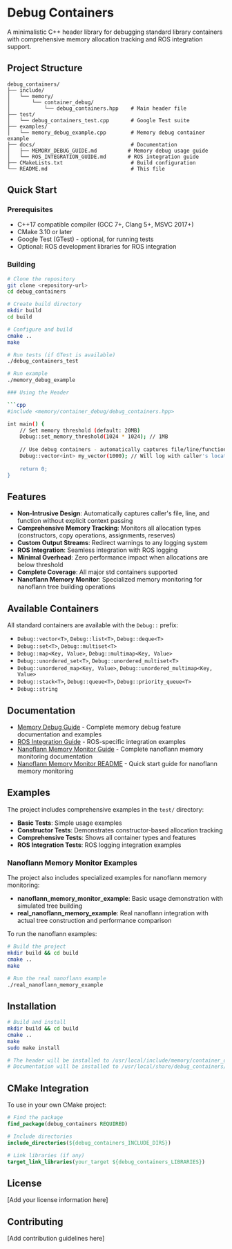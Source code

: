 # Debug Containers

A minimalistic C++ header library for debugging standard library containers with comprehensive memory allocation tracking and ROS integration support.

## Project Structure

```
debug_containers/
├── include/
│   └── memory/
│       └── container_debug/
│           └── debug_containers.hpp    # Main header file
├── test/
│   └── debug_containers_test.cpp       # Google Test suite
├── examples/
│   └── memory_debug_example.cpp        # Memory debug container example
├── docs/                               # Documentation
│   ├── MEMORY_DEBUG_GUIDE.md          # Memory debug usage guide
│   └── ROS_INTEGRATION_GUIDE.md       # ROS integration guide
├── CMakeLists.txt                      # Build configuration
└── README.md                           # This file
```

## Quick Start

### Prerequisites

- C++17 compatible compiler (GCC 7+, Clang 5+, MSVC 2017+)
- CMake 3.10 or later
- Google Test (GTest) - optional, for running tests
- Optional: ROS development libraries for ROS integration

### Building

```bash
# Clone the repository
git clone <repository-url>
cd debug_containers

# Create build directory
mkdir build
cd build

# Configure and build
cmake ..
make

# Run tests (if GTest is available)
./debug_containers_test

# Run example
./memory_debug_example

### Using the Header

```cpp
#include <memory/container_debug/debug_containers.hpp>

int main() {
    // Set memory threshold (default: 20MB)
    Debug::set_memory_threshold(1024 * 1024); // 1MB
    
    // Use debug containers - automatically captures file/line/function
    Debug::vector<int> my_vector(1000); // Will log with caller's location
    
    return 0;
}
```

## Features

- **Non-Intrusive Design**: Automatically captures caller's file, line, and function without explicit context passing
- **Comprehensive Memory Tracking**: Monitors all allocation types (constructors, copy operations, assignments, reserves)
- **Custom Output Streams**: Redirect warnings to any logging system
- **ROS Integration**: Seamless integration with ROS logging
- **Minimal Overhead**: Zero performance impact when allocations are below threshold
- **Complete Coverage**: All major std containers supported
- **Nanoflann Memory Monitor**: Specialized memory monitoring for nanoflann tree building operations


## Available Containers

All standard containers are available with the `Debug::` prefix:

- `Debug::vector<T>`, `Debug::list<T>`, `Debug::deque<T>`
- `Debug::set<T>`, `Debug::multiset<T>`
- `Debug::map<Key, Value>`, `Debug::multimap<Key, Value>`
- `Debug::unordered_set<T>`, `Debug::unordered_multiset<T>`
- `Debug::unordered_map<Key, Value>`, `Debug::unordered_multimap<Key, Value>`
- `Debug::stack<T>`, `Debug::queue<T>`, `Debug::priority_queue<T>`
- `Debug::string`

## Documentation

- [Memory Debug Guide](docs/MEMORY_DEBUG_GUIDE.md) - Complete memory debug feature documentation and examples
- [ROS Integration Guide](docs/ROS_INTEGRATION_GUIDE.md) - ROS-specific integration examples
- [Nanoflann Memory Monitor Guide](docs/NANOFLANN_MEMORY_MONITOR_GUIDE.md) - Complete nanoflann memory monitoring documentation
- [Nanoflann Memory Monitor README](docs/NANOFLANN_MEMORY_MONITOR_README.md) - Quick start guide for nanoflann memory monitoring

## Examples

The project includes comprehensive examples in the `test/` directory:

- **Basic Tests**: Simple usage examples
- **Constructor Tests**: Demonstrates constructor-based allocation tracking
- **Comprehensive Tests**: Shows all container types and features
- **ROS Integration Tests**: ROS logging integration examples

### Nanoflann Memory Monitor Examples

The project also includes specialized examples for nanoflann memory monitoring:

- **nanoflann_memory_monitor_example**: Basic usage demonstration with simulated tree building
- **real_nanoflann_memory_example**: Real nanoflann integration with actual tree construction and performance comparison

To run the nanoflann examples:

```bash
# Build the project
mkdir build && cd build
cmake ..
make

# Run the real nanoflann example
./real_nanoflann_memory_example
```

## Installation

```bash
# Build and install
mkdir build && cd build
cmake ..
make
sudo make install

# The header will be installed to /usr/local/include/memory/container_debug/
# Documentation will be installed to /usr/local/share/debug_containers/docs/
```

## CMake Integration

To use in your own CMake project:

```cmake
# Find the package
find_package(debug_containers REQUIRED)

# Include directories
include_directories(${debug_containers_INCLUDE_DIRS})

# Link libraries (if any)
target_link_libraries(your_target ${debug_containers_LIBRARIES})
```

## License

[Add your license information here]

## Contributing

[Add contribution guidelines here]